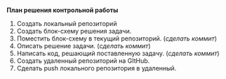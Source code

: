**План решения контрольной работы**

1. Создать локальный репозиторий
2. Создать блок-схему решения задачи.
3. Поместить блок-схему в текущий репозиторий. (*сделать коммит*)
4. Описать решение задачи. (*сделать коммит*)
5. Написать код, решающий поставленную задачу. (*сделать коммит*)
6. Создать удаленный репозиторий на GItHub.
7. Сделать push локального репозитория в удаленный.